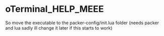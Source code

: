 # oTerminal_HELP_MEEE
So move the executable to the packer-config/init.lua folder (needs packer and lua sadly ill change it later if this starts to work)
